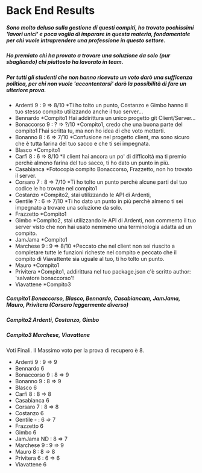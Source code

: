 # Back End Results

##### Sono molto deluso sulla gestione di questi compiti, ho trovato pochissimi 'lavori unici' e poca voglia di imparare in questa materia, fondamentale per chi vuole intraprendere una professione in questo settore.
##### Ho premiato chi ha provato a trovare una soluzione da solo (pur sbagliando) chi piuttosto ha lavorato in team.
##### Per tutti gli studenti che non hanno ricevuto un voto darò una sufficenza politica, per chi non vuole 'accontentarsi' darò la possibilità di fare un ulteriore prova.

* Ardenti 9 : 9 => 8/10 *Ti ho tolto un punto, Costanzo e Gimbo hanno il tuo stesso compito utilizzando anche il tuo server...
* Bennardo *Compito1 Hai addirittura un unico progetto git Client/Server...
* Bonaccorso 9 : ? => ?/10 *Compito1, credo che una buona parte del compito1 l'hai scritta tu, ma non ho idea di che voto metterti.
* Bonanno 8 : 6 => 7/10 *Confusione nel progetto client, ma sono sicuro che è tutta farina del tuo sacco e che ti sei impegnata.
* Blasco *Compito1
* Carfì 8 : 6 => 8/10 *il client hai ancora un po' di difficoltà ma ti premio perchè almeno farina del tuo sacco, ti ho dato un punto in più.
* Casabianca *Fotocopia compito Bonaccorso, Frazzetto, non ho trovato il server.
* Corsaro 7 : 8 => 7/10 *Ti ho tolto un punto perchè alcune parti del tuo codice le ho trovate nel compito1
* Costanzo *Compito2, stai utilizzando le API di Ardenti,
* Gentile ? : 6 => 7/10 *Ti ho dato un punto in più perchè almeno ti sei impegnato a trovare una soluzione da solo.
* Frazzetto *Compito1
* Gimbo *Compito2, stai utilizzando le API di Ardenti, non commento il tuo server visto che non hai usato nemmeno una terminologia adatta ad un compito.
* JamJama *Compito1
* Marchese 9 : 9 => 8/10 *Peccato che nel client non sei riuscito a completare tutte le funzioni richeste nel compito e peccato che il compito di Viavattente sia uguale al tuo, ti ho tolto un punto.
* Mauro *Compito1
* Privitera *Compito1, addirittura nel tuo package.json c'è scritto author: 'salvatore bonaccorso'!
* Viavattene *Compito3


##### Compito1 Bonaccorso, Blasco, Bennardo, Casabiancam, JamJama, Mauro, Privitera (Corsaro leggermente diverso)
##### Compito2 Ardenti, Costanzo, Gimbo
##### Compito3 Marchese, Viavattene


Voti Finali.
Il Massimo voto per la prova di recupero è 8.

* Ardenti 9 : 9 => 9
* Bennardo 6
* Bonaccorso 9 : 8 => 9
* Bonanno 9 : 8 => 9
* Blasco 6
* Carfì 8 : 8 => 8
* Casabianca 6
* Corsaro 7 : 8 => 8
* Costanzo 6
* Gentile - : 6 => 7
* Frazzetto 6
* Gimbo 6
* JamJama ND : 8 => 7
* Marchese 9 : 9 => 9
* Mauro 8 : 8 => 8
* Privitera 6 : 6 => 6
* Viavattene 6
